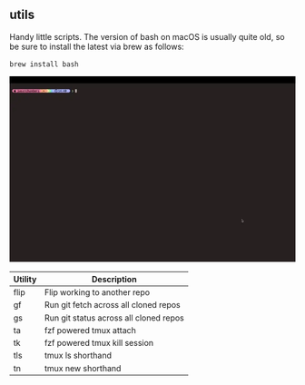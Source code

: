 ## utils

Handy little scripts. The version of bash on macOS is usually quite old, so be sure to install the latest via brew as follows:

    brew install bash

![Demo][demo]

| Utility | Description |
|---------|-------------|
| flip| Flip working to another repo |
| gf| Run git fetch across all cloned repos |
| gs| Run git status across all cloned repos |
| ta| fzf powered tmux attach |
| tk| fzf powered tmux kill session|
| tls| tmux ls shorthand |
| tn| tmux new shorthand | 

[demo]: utils-demo.webp

